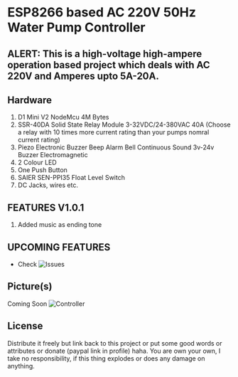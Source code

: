 
# ESP8266 based AC 220V 50Hz Water Pump Controller

## ALERT: This is a high-voltage high-ampere operation based project which deals with AC 220V and Amperes upto 5A-20A.

## Hardware
1. D1 Mini V2 NodeMcu 4M Bytes
2. SSR-40DA Solid State Relay Module 3-32VDC/24-380VAC 40A (Choose a relay with 10 times more current rating than your pumps nomral current rating)
3. Piezo Electronic Buzzer Beep Alarm Bell Continuous Sound 3v-24v Buzzer Electromagnetic
4. 2 Colour LED
5. One Push Button
6. SAIER SEN-PPI35 Float Level Switch
7. DC Jacks, wires etc.


## FEATURES V1.0.1
1. Added music as ending tone

   
## UPCOMING FEATURES
- Check ![Issues](https://github.com/KamadoTanjiro-beep/Water-Pump-Controller/issues) 


## Picture(s)
Coming Soon
![Controller]()


## License

Distribute it freely but link back to this project or put some good words or attributes or donate (paypal link in profile) haha. You are own your own, I take no responsibility, if this thing explodes or does any damage on anything.

